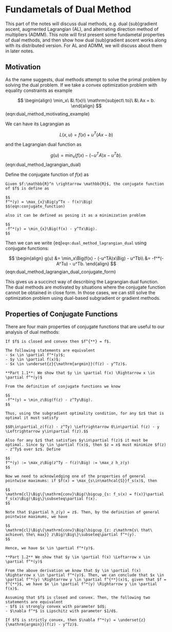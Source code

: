 # Fundametals of Dual Method

This part of the notes will discuss dual methods, e.g. dual (sub)gradient ascent, augmented Lagrangian (AL), and alternating direction method of multipliers (ADMM). This note will first present some fundametal properties of dual methods, and then show how dual (sub)gradient ascent works along with its distributed version. For AL and ADMM, we will discuss about them in later notes.

## Motivation

As the name suggests, dual methods attempt to solve the primal problem by solving the dual problem. If we take a convex optimization problem with equality constraints as example

$$
\begin{align}
    \min_x\ &\ f(x)\\
    \mathrm{subject\ to}\ &\ Ax = b.
\end{align}
$$(eqn:dual_method_motivating_example)

We can have its Lagrangian as

$$
L(x, u) = f(x) + u^T(Ax - b)
$$

and the Lagrangian dual function as

$$
g(u) = \min_x\Big(f(x) - (-u^TA)x - u^Tb\Big).
$$(eqn:dual_method_lagrangian_dual)

Define the conjugate function of $f(x)$ as

```{admonition} Conjugate Function
Given $f:\mathbb{R}^n \rightarrow \mathbb{R}$, the conjugate function of $f$ is define as

$$
f^*(y) = \max_{x}\Big(y^Tx - f(x)\Big) 
$$(eqn:conjugate_function)

also it can be defined as posing it as a minimization problem

$$
-f^*(y) = \min_{x}\Big(f(x) - y^Tx\Big). 
$$
```

Then we can we write {eq}`eqn:dual_method_lagrangian_dual` using conjugate functions:

$$
\begin{align}
g(u) &= \min_x\Big(f(x) - (-u^TA)x\Big) - u^Tb\\
     &= -f^*(-A^Tu) - u^Tb.
\end{align}
$$(eqn:dual_method_lagrangian_dual_conjugate_form)

This gives us a succinct way of describing the Lagrangian dual function. The dual methods are motivated by situations where the conjugate function cannot be obtained in close form. In those cases, we can still solve the optimization problem using dual-based subgradient or gradient methods.

## Properties of Conjugate Functions

There are four main properties of conjugate functions that are useful to our analysis of dual methods:

```{admonition} Property 1
If $f$ is closed and convex then $f^{**} = f$.
```

```{admonition} Property 2
The following statements are equivalent
- $x \in \partial f^*(y)$;
- $y \in \partial f(x)$;
- $x \in \underset{z}{\mathrm{argmin}}(f(z) - y^Tz)$.
```

```{dropdown} Proof of Property 2
**Part 1.1**: We show that $y \in \partial f(x) \Rightarrow x \in \partial f^*(y)$   

From the definition of conjugate functions we know

$$
-f^*(y) = \min_z\Big(f(z) - z^Ty\Big).
$$

Thus, using the subgradient optimality condition, for any $z$ that is optimal it must satisfy

$$0\in\partial_z(f(z) - z^Ty) \Leftrightarrow 0\in\partial f(z) - y \Leftrightarrow y\in\partial f(z).$$

Also for any $z$ that satisfies $y\in\partial f(z)$ it must be optimal. Since $y \in \partial f(x)$, then $z = x$ must minimize $f(z) - z^Ty$ over $z$. Define

$$
f^*(y) := \max_z\Big(z^Ty - f(z)\Big) := \max_z h_z(y)
$$

Now we need to acknowledging one of the properties of general pointwise maximums: if $f(x) = \max_{s\in\mathcal{S}}f_s(x)$, then

$$
\mathrm{cl}\Big\{\mathrm{conv}\Big(\bigcup_{s: f_s(x) = f(x)}\partial f_s(x)\Big)\Big\}\subseteq\partial f(x).
$$

Note that $\partial h_z(y) = z$. Then, by the definition of general pointwise maximums, we have

$$
\mathrm{cl}\Big\{\mathrm{conv}\Big(\bigcup_{z: z\mathrm{s\ that\ achieve\ the\ max}} z\Big)\Big\}\subseteq\partial f^*(y).
$$

Hence, we have $x \in \partial f^*(y)$.

**Part 1.2** We show that $y \in \partial f(x) \Leftarrow x \in \partial f^*(y)$   

From the above derivation we know that $y \in \partial f(x) \Rightarrow x \in \partial f^*(y)$. Then, we can conclude that $x \in \partial f^*(y) \Rightarrow y \in \partial f^{**}(x)$, given that $f = f^{**}$, we have $x \in \partial f^*(y) \Rightarrow y \in \partial f(x)$.
```

```{admonition} Property 3
Assuming that $f$ is closed and convex. Then, the following two statements are equivalent
- $f$ is strongly convex with parameter $d$;
- $\nabla f^*$ is Lipschitz with parameter $1/d$.
```

```{admonition} Property 4
If $f$ is strictly convex, then $\nabla f^*(y) = \underset{z}{\mathrm{argmin}}(f(z) - y^Tz)$.
```
